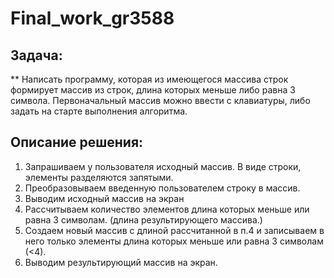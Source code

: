 # Final_work_gr3588
## Задача:
** Написать программу, которая из имеющегося массива строк формирует массив из строк, длина которых меньше либо равна 3 символа. Первоначальный массив можно ввести с клавиатуры, либо задать на старте выполнения алгоритма. 
## Описание решения:
1. Запрашиваем у пользователя исходный массив. В виде строки, элементы разделяются запятыми.
2. Преобразовываем введенную пользователем строку в массив.
3. Выводим исходный массив на экран
4. Рассчитываем количество элементов длина которых меньше или равна 3 символам. (длина результирующего массива.)
5. Создаем новый массив с длиной рассчитанной в п.4 и записываем в него только элементы длина которых меньше или равна 3 символам (<4).
6. Выводим результирующий массив на экран.